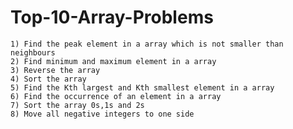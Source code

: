 # Top-10-Array-Problems

    1) Find the peak element in a array which is not smaller than neighbours
    2) Find minimum and maximum element in a array
    3) Reverse the array
    4) Sort the array
    5) Find the Kth largest and Kth smallest element in a array
    6) Find the occurrence of an element in a array
    7) Sort the array 0s,1s and 2s
    8) Move all negative integers to one side
